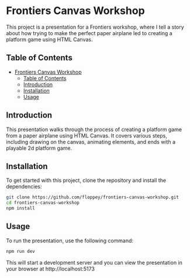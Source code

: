 # Frontiers Canvas Workshop

This project is a presentation for a Frontiers workshop, where I tell a story about how trying to make the perfect paper airplane led to creating a platform game using HTML Canvas.

## Table of Contents

- [Frontiers Canvas Workshop](#frontiers-canvas-workshop)
  - [Table of Contents](#table-of-contents)
  - [Introduction](#introduction)
  - [Installation](#installation)
  - [Usage](#usage)

## Introduction

This presentation walks through the process of creating a platform game from a paper airplane using HTML Canvas. It covers various steps, including drawing on the canvas, animating elements, and ends with a playable 2d platform game.

## Installation

To get started with this project, clone the repository and install the dependencies:

```sh
git clone https://github.com/floppey/frontiers-canvas-workshop.git
cd frontiers-canvas-workshop
npm install
```

## Usage

To run the presentation, use the following command:

```sh
npm run dev
```

This will start a development server and you can view the presentation in your browser at http://localhost:5173
